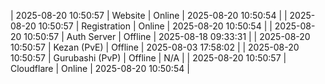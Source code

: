 | 2025-08-20 10:50:57 | Website | Online | 2025-08-20 10:50:54 |
| 2025-08-20 10:50:57 | Registration | Online | 2025-08-20 10:50:54 |
| 2025-08-20 10:50:57 | Auth Server | Offline | 2025-08-18 09:33:31 |
| 2025-08-20 10:50:57 | Kezan (PvE) | Offline | 2025-08-03 17:58:02 |
| 2025-08-20 10:50:57 | Gurubashi (PvP) | Offline | N/A |
| 2025-08-20 10:50:57 | Cloudflare | Online | 2025-08-20 10:50:54 |
